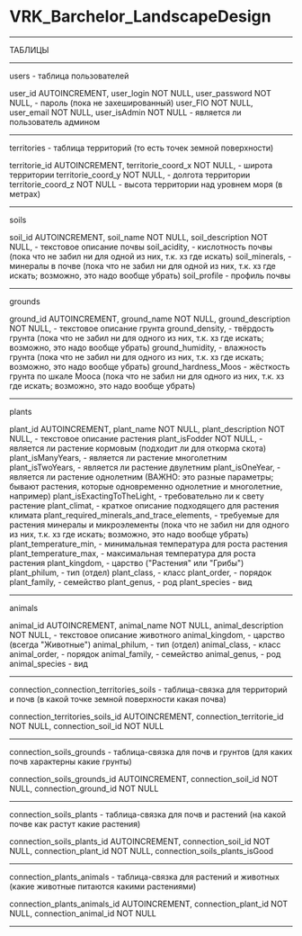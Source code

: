 # VRK_Barchelor_LandscapeDesign

------------------------------------------------------------------------------------------

ТАБЛИЦЫ

------------------------------------------------------------------------------------------

users - таблица пользователей



user_id AUTOINCREMENT, 
user_login NOT NULL, 
user_password NOT NULL, - пароль (пока не захешированный)
user_FIO NOT NULL, 
user_email NOT NULL, 
user_isAdmin NOT NULL - является ли пользователь админом

------------------------------------------------------------------------------------------

territories - таблица территорий (то есть точек земной поверхности)


  
territorie_id AUTOINCREMENT, 
territorie_coord_x NOT NULL, - широта территории
territorie_coord_y NOT NULL, - долгота территории
territorie_coord_z NOT NULL - высота территории над уровнем моря (в метрах)

------------------------------------------------------------------------------------------

soils


  
soil_id AUTOINCREMENT, 
soil_name NOT NULL, 
soil_description NOT NULL, - текстовое описание почвы
soil_acidity, - кислотность почвы (пока что не забил ни для одной из них, т.к. хз где искать)
soil_minerals, - минералы в почве (пока что не забил ни для одной из них, т.к. хз где искать; возможно, это надо вообще убрать) 
soil_profile - профиль почвы

------------------------------------------------------------------------------------------

grounds


  
ground_id AUTOINCREMENT, 
ground_name NOT NULL, 
ground_description NOT NULL, - текстовое описание грунта
ground_density, - твёрдость грунта (пока что не забил ни для одного из них, т.к. хз где искать; возможно, это надо вообще убрать) 
ground_humidity, - влажность грунта (пока что не забил ни для одного из них, т.к. хз где искать; возможно, это надо вообще убрать) 
ground_hardness_Moos - жёсткость грунта по шкале Мооса (пока что не забил ни для одного из них, т.к. хз где искать; возможно, это надо вообще убрать) 

------------------------------------------------------------------------------------------

plants


  
plant_id AUTOINCREMENT, 
plant_name NOT NULL, 
plant_description NOT NULL, - текстовое описание растения
plant_isFodder NOT NULL, - является ли растение кормовым (подходит ли для откорма скота)
plant_isManyYears, - является ли растение многолетним
plant_isTwoYears, - является ли растение двулетним
plant_isOneYear, - является ли растение однолетним (ВАЖНО: это разные параметры; бывают растения, которые одновременно однолетние и многолетние, например)
plant_isExactingToTheLight, - требовательно ли к свету растение
plant_climat, - краткое описание подходящего для растения климата
plant_required_minerals_and_trace_elements, - требуемые для растения минералы и микроэлементы (пока что не забил ни для одного из них, т.к. хз где искать; возможно, это надо вообще убрать) 
plant_temperature_min, - минимальная температура для роста растения
plant_temperature_max, - максимальная температура для роста растения
plant_kingdom, - царство ("Растения" или "Грибы")
plant_philum, - тип (отдел)
plant_class, - класс
plant_order, - порядок
plant_family, - семейство
plant_genus, - род
plant_species - вид

------------------------------------------------------------------------------------------

animals


  
animal_id AUTOINCREMENT, 
animal_name NOT NULL, 
animal_description NOT NULL, - текстовое описание животного
animal_kingdom, - царство (всегда "Животные")
animal_philum, - тип (отдел)
animal_class, - класс
animal_order, - порядок
animal_family, - семейство
animal_genus, - род
animal_species - вид

------------------------------------------------------------------------------------------

connection_connection_territories_soils - таблица-связка для территорий и почв (в какой точке земной поверхности какая почва)


  
connection_territories_soils_id AUTOINCREMENT,
connection_territorie_id NOT NULL,
connection_soil_id NOT NULL

------------------------------------------------------------------------------------------

connection_soils_grounds - таблица-связка для почв и грунтов (для каких почв характерны какие грунты)


  
connection_soils_grounds_id AUTOINCREMENT, 
connection_soil_id NOT NULL, 
connection_ground_id NOT NULL

------------------------------------------------------------------------------------------

connection_soils_plants - таблица-связка для почв и растений (на какой почве как растут какие растения)


  
connection_soils_plants_id AUTOINCREMENT, 
connection_soil_id NOT NULL, 
connection_plant_id NOT NULL, 
connection_soils_plants_isGood

------------------------------------------------------------------------------------------

connection_plants_animals - таблица-связка для растений и животных (какие животные питаются какими растениями)


  
connection_plants_animals_id AUTOINCREMENT, 
connection_plant_id NOT NULL, 
connection_animal_id NOT NULL

------------------------------------------------------------------------------------------
